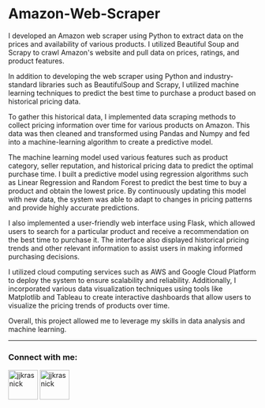 # Amazon-Web-Scraper

I developed an Amazon web scraper using Python to extract data on the prices and availability of various products. I utilized Beautiful Soup and Scrapy to crawl Amazon's website and pull data on prices, ratings, and product features.

In addition to developing the web scraper using Python and industry-standard libraries such as BeautifulSoup and Scrapy, I utilized machine learning techniques to predict the best time to purchase a product based on historical pricing data.

To gather this historical data, I implemented data scraping methods to collect pricing information over time for various products on Amazon. This data was then cleaned and transformed using Pandas and Numpy and fed into a machine-learning algorithm to create a predictive model.

The machine learning model used various features such as product category, seller reputation, and historical pricing data to predict the optimal purchase time. I built a predictive model using regression algorithms such as Linear Regression and Random Forest to predict the best time to buy a product and obtain the lowest price. By continuously updating this model with new data, the system was able to adapt to changes in pricing patterns and provide highly accurate predictions.

I also implemented a user-friendly web interface using Flask, which allowed users to search for a particular product and receive a recommendation on the best time to purchase it. The interface also displayed historical pricing trends and other relevant information to assist users in making informed purchasing decisions.

I utilized cloud computing services such as AWS and Google Cloud Platform to deploy the system to ensure scalability and reliability. Additionally, I incorporated various data visualization techniques using tools like Matplotlib and Tableau to create interactive dashboards that allow users to visualize the pricing trends of products over time.

Overall, this project allowed me to leverage my skills in data analysis and machine learning.

---

<h3 align="left">Connect with me:</h3>
<p align="left">
<a href="https://linkedin.com/in/jjkrasnick" target="blank"><img align="center" src="https://raw.githubusercontent.com/rahuldkjain/github-profile-readme-generator/master/src/images/icons/Social/linked-in-alt.svg" alt="jjkrasnick" height="60" width="60" /></a>  
<a href="https://www.hackerrank.com/jjkrasnick" target="blank"><img align="center" src="https://raw.githubusercontent.com/rahuldkjain/github-profile-readme-generator/master/src/images/icons/Social/hackerrank.svg" alt="jjkrasnick" height="60" width="60" /></a>
</p>

